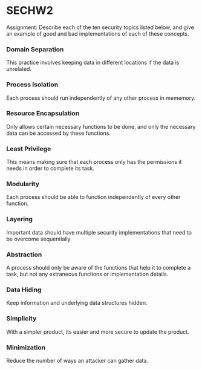 # SECHW2
Assignment: Describe each of the ten security topics listed below, and give an example of good and bad implementations of each of these concepts.

### **Domain Separation** 
This practice involves keeping data in different locations if the data is unrelated.

### **Process Isolation**
Each process should run independently of any other process in mememory. 

### **Resource Encapsulation**
Only allows certain necessary functions to be done, and only the necessary data can be accessed by these functions.

### **Least Privilege**
This means making sure that each process only has the permissions it needs in order to complete its task.

### **Modularity**
Each process should be able to function independently of every other function. 

### **Layering**
Important data should have multiple security implementations that need to be overcome sequentially

### **Abstraction**
A process should only be aware of the functions that help it to complete a task, but not any extraneous functions or implementation details.

### **Data Hiding**
Keep information and underlying data structures hidden.

### **Simplicity**
With a simpler product, its easier and more secure to update the product.

### **Minimization**
Reduce the number of ways an attacker can gather data.
